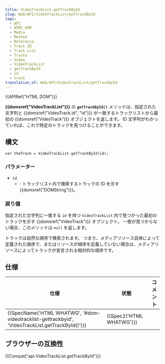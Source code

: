 ```yaml
---
title: Video​Track​List​.get​Track​ById
slug: Web/API/VideoTrackList/getTrackById
tags:
  - API
  - HTML DOM
  - Media
  - Method
  - Reference
  - Track ID
  - Track List
  - Tracks
  - Video
  - VideoTrackList
  - getTrackById
  - id
  - track
translation_of: Web/API/VideoTrackList/getTrackById
---
```

{{APIRef("HTML DOM")}}

**{{domxref("VideoTrackList")}}** の **`getTrackById()`** メソッドは、指定された文字列と {{domxref("VideoTrack.id", "id")}} が一致するトラックリストから最初の {{domxref("VideoTrack")}} オブジェクトを返します。 ID 文字列がわかっていれば、これで特定のトラックを見つけることができます。

## 構文

    var theTrack = VideoTrackList.getTrackById(id);

### パラメーター

- `id`
  - : トラックリスト内で検索するトラックの ID を示す {{domxref("DOMString")}}。

### 戻り値

指定された文字列に一致する `id` を持つ `VideoTrackList` 内で見つかった最初のトラックを示す {{domxref("VideoTrack")}} オブジェクト。 一致が見つからない場合、このメソッドは `null` を返します。

トラックは自然な順序で検索されます。 つまり、メディアリソース自体によって定義された順序で、またはリソースが順序を定義していない場合は、メディアリソースによってトラックが宣言される相対的な順序です。

## 仕様

| 仕様                                                                                                                             | 状態                             | コメント |
| -------------------------------------------------------------------------------------------------------------------------------- | -------------------------------- | -------- |
| {{SpecName('HTML WHATWG', '#dom-videotracklist-gettrackbyid', 'VideoTrackList.getTrackById()')}} | {{Spec2('HTML WHATWG')}} |          |

## ブラウザーの互換性

{{Compat("api.VideoTrackList.getTrackById")}}
